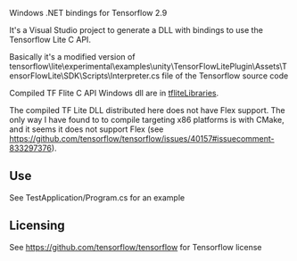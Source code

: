 
Windows .NET bindings for Tensorflow 2.9

It's a Visual Studio project to generate a DLL with bindings to use the Tensorflow Lite C API.

Basically it's a modified version of 
tensorflow\lite\experimental\examples\unity\TensorFlowLitePlugin\Assets\TensorFlowLite\SDK\Scripts\Interpreter.cs
file of the Tensorflow source code

Compiled TF Flite C API Windows dll are in [tfliteLibraries](tfliteLibraries).

The compiled TF Lite DLL distributed here does not have Flex support. The only way I have
found to to compile targeting x86 platforms is with CMake, and it seems it does not
support Flex 
(see https://github.com/tensorflow/tensorflow/issues/40157#issuecomment-833297376).

## Use

See TestApplication/Program.cs for an example

## Licensing
See https://github.com/tensorflow/tensorflow for Tensorflow license
